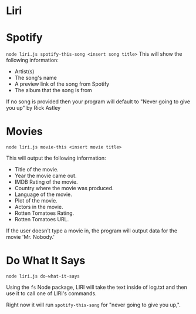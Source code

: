 # Liri
# Spotify
`node liri.js spotify-this-song <insert song title>`
This will show the following information:

- Artist(s)
- The song's name
- A preview link of the song from Spotify
- The album that the song is from

If no song is provided then your program will default to "Never going to give you up" by Rick Astley

# Movies
`node liri.js movie-this <insert movie title>`

This will output the following information:

- Title of the movie.
- Year the movie came out.
- IMDB Rating of the movie.
- Country where the movie was produced.
- Language of the movie.
- Plot of the movie.
- Actors in the movie.
- Rotten Tomatoes Rating.
- Rotten Tomatoes URL.

If the user doesn't type a movie in, the program will output data for the movie 'Mr. Nobody.'

# Do What It Says
`node liri.js do-what-it-says`

Using the `fs` Node package, LIRI will take the text inside of log.txt and then use it to call one of LIRI's commands.

Right now it will run `spotify-this-song` for "never going to give you up,".


